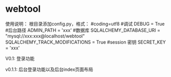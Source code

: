 webtool
=======
使用说明：
    根目录添加config.py，格式：
    #coding=utf8
    #调试
    DEBUG = True
    #后台路径
    ADMIN_PATH = 'xxx'
    #数据库
    SQLALCHEMY_DATABASE_URI = "mysql://xxx:xxx@localhost/webtool"
    SQLALCHEMY_TRACK_MODIFICATIONS = True
    #session 密钥
    SECRET_KEY = 'xxx'

V0.1:
    登录功能

v0.1.1:
    后台登录功能以及后台index页面布局